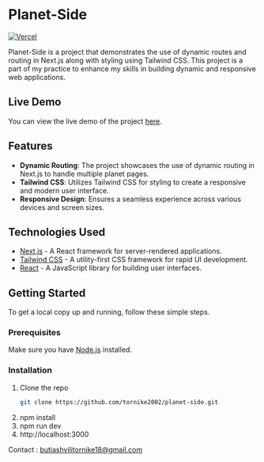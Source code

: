 # Planet-Side

[![Vercel](https://vercelbadge.vercel.app/api/tornikes-projects/planet-side)](https://planet-side-4yp6d2188-tornikes-projects-e6766154.vercel.app/Earth)

Planet-Side is a project that demonstrates the use of dynamic routes and routing in Next.js along with styling using Tailwind CSS. This project is a part of my practice to enhance my skills in building dynamic and responsive web applications.

## Live Demo

You can view the live demo of the project [here](https://planet-side-4yp6d2188-tornikes-projects-e6766154.vercel.app/Earth).

## Features

- **Dynamic Routing**: The project showcases the use of dynamic routing in Next.js to handle multiple planet pages.
- **Tailwind CSS**: Utilizes Tailwind CSS for styling to create a responsive and modern user interface.
- **Responsive Design**: Ensures a seamless experience across various devices and screen sizes.

## Technologies Used

- [Next.js](https://nextjs.org/) - A React framework for server-rendered applications.
- [Tailwind CSS](https://tailwindcss.com/) - A utility-first CSS framework for rapid UI development.
- [React](https://reactjs.org/) - A JavaScript library for building user interfaces.

## Getting Started

To get a local copy up and running, follow these simple steps.

### Prerequisites

Make sure you have [Node.js](https://nodejs.org/en/) installed.

### Installation

1. Clone the repo
   ```sh
   git clone https://github.com/tornike2002/planet-side.git
   
2. npm install
3. npm run dev
4. http://localhost:3000

Contact : butiashvilitornike18@gmail.com


